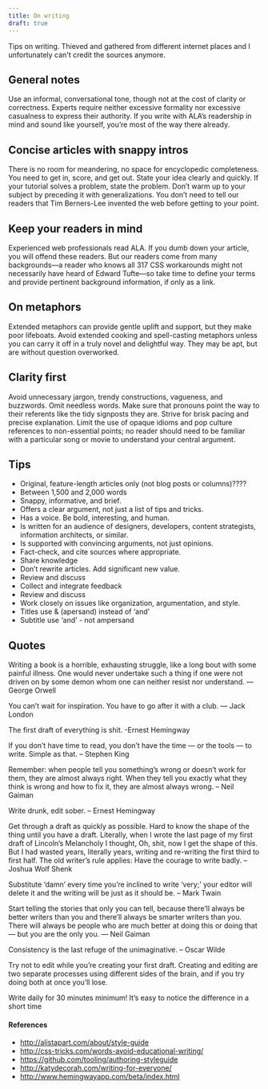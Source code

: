 ```yaml
---
title: On writing
draft: true
---
```


Tips on writing. Thieved and gathered from different internet places and I unfortunately can't credit the sources anymore.

## General notes

Use an informal, conversational tone, though not at the cost of clarity or correctness. Experts require neither excessive formality nor excessive casualness to express their authority. If you write with ALA’s readership in mind and sound like yourself, you’re most of the way there already.

## Concise articles with snappy intros

There is no room for meandering, no space for encyclopedic completeness. You need to get in, score, and get out. State your idea clearly and quickly. If your tutorial solves a problem, state the problem. Don’t warm up to your subject by preceding it with generalizations. You don’t need to tell our readers that Tim Berners-Lee invented the web before getting to your point.

## Keep your readers in mind

Experienced web professionals read ALA. If you dumb down your article, you will offend these readers. But our readers come from many backgrounds—a reader who knows all 317 CSS workarounds might not necessarily have heard of Edward Tufte—so take time to define your terms and provide pertinent background information, if only as a link.

## On metaphors

Extended metaphors can provide gentle uplift and support, but they make poor lifeboats. Avoid extended cooking and spell-casting metaphors unless you can carry it off in a truly novel and delightful way. They may be apt, but are without question overworked.

## Clarity first

Avoid unnecessary jargon, trendy constructions, vagueness, and buzzwords. Omit needless words. Make sure that pronouns point the way to their referents like the tidy signposts they are. Strive for brisk pacing and precise explanation. Limit the use of opaque idioms and pop culture references to non-essential points; no reader should need to be familiar with a particular song or movie to understand your central argument.

## Tips

- Original, feature-length articles only (not blog posts or columns)????
- Between 1,500 and 2,000 words
- Snappy, informative, and brief.
- Offers a clear argument, not just a list of tips and tricks.
- Has a voice. Be bold, interesting, and human.
- Is written for an audience of designers, developers, content strategists, information architects, or similar.
- Is supported with convincing arguments, not just opinions.
- Fact-check, and cite sources where appropriate.
- Share knowledge
- Don’t rewrite articles. Add significant new value.
- Review and discuss
- Collect and integrate feedback
- Review and discuss
- Work closely on issues like organization, argumentation, and style.
- Titles use & (apersand) instead of ‘and’
- Subtitle use ‘and’ - not ampersand

## Quotes

Writing a book is a horrible, exhausting struggle, like a long bout with some painful illness. One would never undertake such a thing if one were not driven on by some demon whom one can neither resist nor understand. — George Orwell

You can’t wait for inspiration. You have to go after it with a club. ― Jack London

The first draft of everything is shit. -Ernest Hemingway

If you don’t have time to read, you don’t have the time — or the tools — to write. Simple as that. – Stephen King

Remember: when people tell you something’s wrong or doesn’t work for them, they are almost always right. When they tell you exactly what they think is wrong and how to fix it, they are almost always wrong. – Neil Gaiman

Write drunk, edit sober. – Ernest Hemingway

Get through a draft as quickly as possible. Hard to know the shape of the thing until you have a draft. Literally, when I wrote the last page of my first draft of Lincoln’s Melancholy I thought, Oh, shit, now I get the shape of this. But I had wasted years, literally years, writing and re-writing the first third to first half. The old writer’s rule applies: Have the courage to write badly. – Joshua Wolf Shenk

Substitute ‘damn’ every time you’re inclined to write ‘very;’ your editor will delete it and the writing will be just as it should be. – Mark Twain

Start telling the stories that only you can tell, because there’ll always be better writers than you and there’ll always be smarter writers than you. There will always be people who are much better at doing this or doing that — but you are the only you. ― Neil Gaiman

Consistency is the last refuge of the unimaginative. – Oscar Wilde

Try not to edit while you’re creating your first draft. Creating and editing are two separate processes using different sides of the brain, and if you try doing both at once you’ll lose.

Write daily for 30 minutes minimum! It’s easy to notice the difference in a short time

#### References

- http://alistapart.com/about/style-guide
- http://css-tricks.com/words-avoid-educational-writing/
- https://github.com/tooling/authoring-styleguide
- http://katydecorah.com/writing-for-everyone/
- http://www.hemingwayapp.com/beta/index.html
